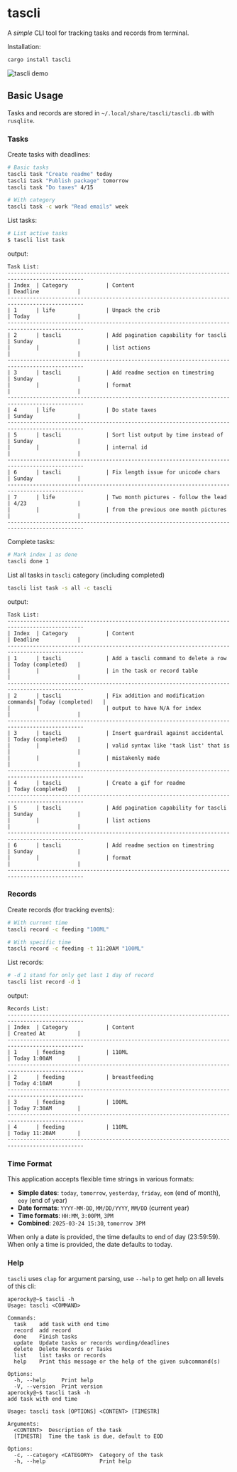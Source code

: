 # tascli

A *simple* CLI tool for tracking tasks and records from terminal.

Installation:

```bash
cargo install tascli
```

![tascli demo](tascli.gif)

## Basic Usage

Tasks and records are stored in `~/.local/share/tascli/tascli.db` with `rusqlite`.

### Tasks

Create tasks with deadlines:
```bash
# Basic tasks
tascli task "Create readme" today
tascli task "Publish package" tomorrow
tascli task "Do taxes" 4/15

# With category
tascli task -c work "Read emails" week
```

List tasks:
```bash
# List active tasks
$ tascli list task
```
output:
```
Task List:
----------------------------------------------------------------------------------------------
| Index  | Category            | Content                               | Deadline            |
----------------------------------------------------------------------------------------------
| 1      | life                | Unpack the crib                       | Today               |
----------------------------------------------------------------------------------------------
| 2      | tascli              | Add pagination capability for tascli  | Sunday              |
|        |                     | list actions                          |                     |
----------------------------------------------------------------------------------------------
| 3      | tascli              | Add readme section on timestring      | Sunday              |
|        |                     | format                                |                     |
----------------------------------------------------------------------------------------------
| 4      | life                | Do state taxes                        | Sunday              |
----------------------------------------------------------------------------------------------
| 5      | tascli              | Sort list output by time instead of   | Sunday              |
|        |                     | internal id                           |                     |
----------------------------------------------------------------------------------------------
| 6      | tascli              | Fix length issue for unicode chars    | Sunday              |
----------------------------------------------------------------------------------------------
| 7      | life                | Two month pictures - follow the lead  | 4/23                |
|        |                     | from the previous one month pictures  |                     |
----------------------------------------------------------------------------------------------
```

Complete tasks:
```bash
# Mark index 1 as done
tascli done 1
```

List all tasks in `tascli` category (including completed)
```bash
tascli list task -s all -c tascli
```
output:
```
Task List:
----------------------------------------------------------------------------------------------
| Index  | Category            | Content                               | Deadline            |
----------------------------------------------------------------------------------------------
| 1      | tascli              | Add a tascli command to delete a row  | Today (completed)   |
|        |                     | in the task or record table           |                     |
----------------------------------------------------------------------------------------------
| 2      | tascli              | Fix addition and modification commands| Today (completed)   |
|        |                     | output to have N/A for index          |                     |
----------------------------------------------------------------------------------------------
| 3      | tascli              | Insert guardrail against accidental   | Today (completed)   |
|        |                     | valid syntax like 'task list' that is |                     |
|        |                     | mistakenly made                       |                     |
----------------------------------------------------------------------------------------------
| 4      | tascli              | Create a gif for readme               | Today (completed)   |
----------------------------------------------------------------------------------------------
| 5      | tascli              | Add pagination capability for tascli  | Sunday              |
|        |                     | list actions                          |                     |
----------------------------------------------------------------------------------------------
| 6      | tascli              | Add readme section on timestring      | Sunday              |
|        |                     | format                                |                     |
----------------------------------------------------------------------------------------------
```

### Records

Create records (for tracking events):
```bash
# With current time
tascli record -c feeding "100ML"

# With specific time
tascli record -c feeding -t 11:20AM "100ML"
```

List records:
```bash
# -d 1 stand for only get last 1 day of record
tascli list record -d 1
```

output:
```
Records List:
----------------------------------------------------------------------------------------------
| Index  | Category            | Content                               | Created At          |
----------------------------------------------------------------------------------------------
| 1      | feeding             | 110ML                                 | Today 1:00AM        |
----------------------------------------------------------------------------------------------
| 2      | feeding             | breastfeeding                         | Today 4:10AM        |
----------------------------------------------------------------------------------------------
| 3      | feeding             | 100ML                                 | Today 7:30AM        |
----------------------------------------------------------------------------------------------
| 4      | feeding             | 110ML                                 | Today 11:20AM       |
----------------------------------------------------------------------------------------------
```

### Time Format

This application accepts flexible time strings in various formats:

- **Simple dates**: `today`, `tomorrow`, `yesterday`, `friday`, `eom` (end of month), `eoy` (end of year)
- **Date formats**: `YYYY-MM-DD`, `MM/DD/YYYY`, `MM/DD` (current year)
- **Time formats**: `HH:MM`, `3:00PM`, `3PM`
- **Combined**: `2025-03-24 15:30`, `tomorrow 3PM`

When only a date is provided, the time defaults to end of day (23:59:59). When only a time is provided, the date defaults to today.

### Help

`tascli` uses `clap` for argument parsing, use `--help` to get help on all levels of this cli:

```
aperocky@~$ tascli -h
Usage: tascli <COMMAND>

Commands:
  task    add task with end time
  record  add record
  done    Finish tasks
  update  Update tasks or records wording/deadlines
  delete  Delete Records or Tasks
  list    list tasks or records
  help    Print this message or the help of the given subcommand(s)

Options:
  -h, --help     Print help
  -V, --version  Print version
aperocky@~$ tascli task -h
add task with end time

Usage: tascli task [OPTIONS] <CONTENT> [TIMESTR]

Arguments:
  <CONTENT>  Description of the task
  [TIMESTR]  Time the task is due, default to EOD

Options:
  -c, --category <CATEGORY>  Category of the task
  -h, --help                 Print help
```
